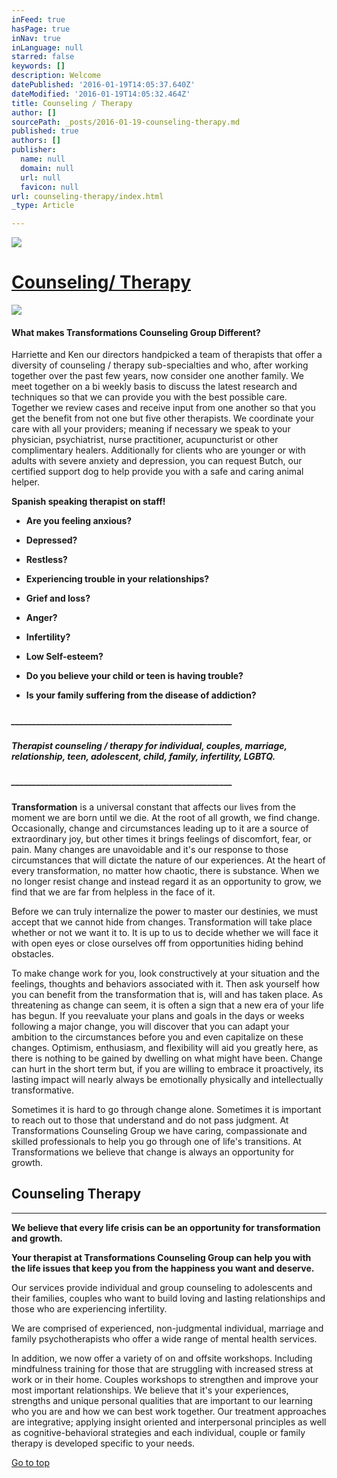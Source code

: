 ```yaml
---
inFeed: true
hasPage: true
inNav: true
inLanguage: null
starred: false
keywords: []
description: Welcome
datePublished: '2016-01-19T14:05:37.640Z'
dateModified: '2016-01-19T14:05:32.464Z'
title: Counseling / Therapy
author: []
sourcePath: _posts/2016-01-19-counseling-therapy.md
published: true
authors: []
publisher:
  name: null
  domain: null
  url: null
  favicon: null
url: counseling-therapy/index.html
_type: Article

---
```

![](https://s3-us-west-2.amazonaws.com/the-grid-img/p/e9b3cd51367f46dd40a05f3b9aa377caef175031.png)

# 

# [Counseling][0][/ Therapy][0]
![](https://the-grid-user-content.s3-us-west-2.amazonaws.com/56eb7f79-3aed-4d41-b73f-8b395a874a6e.jpg)

#### **What makes Transformations Counseling Group Different?**

Harriette and Ken our directors handpicked a team of therapists that offer a diversity of counseling / therapy sub-specialties and who, after working together over the past few years, now consider one another family. We meet together on a bi weekly basis to discuss the latest research and techniques so that we can provide you with the best possible care. Together we review cases and receive input from one another so that you get the benefit from not one but five other therapists. We coordinate your care with all your providers;  meaning if necessary we speak to your physician, psychiatrist, nurse practitioner, acupuncturist or other complimentary healers. Additionally for clients who are younger or with adults with severe anxiety and depression, you can request Butch, our certified support dog to help provide you with a  safe and caring animal helper.

**Spanish speaking therapist on staff!**

* **Are you feeling anxious?**
* **Depressed?**
* **Restless?**
* **Experiencing trouble in your relationships?**
* **Grief and loss?**

* **Anger?**
* **Infertility?**
* **Low Self-esteem?**
* **Do you believe your child or teen is having trouble?**
* **Is your family suffering from the disease of addiction?**

##### 

##### **\_\_\_\_\_\_\_\_\_\_\_\_\_\_\_\_\_\_\_\_\_\_\_\_\_\_\_\_\_\_\_\_\_\_\_\_\_\_\_\_\_\_\_\_\_\_\_\_\_\_\_\_\_**

##### Therapist counseling / therapy for individual, couples, marriage, relationship, teen, adolescent, child, family, infertility, LGBTQ.

##### **\_\_\_\_\_\_\_\_\_\_\_\_\_\_\_\_\_\_\_\_\_\_\_\_\_\_\_\_\_\_\_\_\_\_\_\_\_\_\_\_\_\_\_\_\_\_\_\_\_\_\_\_\_**

**Transformation** is a universal constant that affects our lives from the moment we are born until we die. At the root of all growth, we find change. Occasionally, change and circumstances leading up to it are a source of extraordinary joy, but other times it brings feelings of discomfort, fear, or pain. Many changes are unavoidable and it's our response to those circumstances that will dictate the nature of our experiences. At the heart of every transformation, no matter how chaotic, there is substance. When we no longer resist change and instead regard it as an opportunity to grow, we find that we are far from helpless in the face of it.

Before we can truly internalize the power to master our destinies, we must accept that we cannot hide from changes. Transformation will take place whether or not we want it to. It is up to us to decide whether we will face it with open eyes or close ourselves off from opportunities hiding behind obstacles.

To make change work for you, look constructively at your situation and the feelings, thoughts and behaviors associated with it. Then ask yourself how you can benefit from the transformation that is, will and has taken place. As threatening as change can seem, it is often a sign that a new era of your life has begun. If you reevaluate your plans and goals in the days or weeks following a major change, you will discover that you can adapt your ambition to the circumstances before you and even capitalize on these changes. Optimism, enthusiasm, and flexibility will aid you greatly here, as there is nothing to be gained by dwelling on what might have been. Change can hurt in the short term but, if you are willing to embrace it proactively, its lasting impact will nearly always be emotionally physically and intellectually transformative.

Sometimes it is hard to go through change alone. Sometimes it is important to reach out to those that understand and do not pass judgment. At Transformations Counseling Group we have caring, compassionate and skilled professionals to help you go through one of life's transitions. At Transformations we believe that change is always an opportunity for growth.

## Counseling Therapy

****

**We believe that every life crisis can be an opportunity for transformation and growth.**

**Your therapist at Transformations Counseling Group can help you with the life issues that keep you from the happiness you want and deserve.**

Our services provide individual and group counseling to adolescents and their families, couples who want to build loving and lasting relationships and those who are experiencing infertility.

We are comprised of experienced, non-judgmental individual, marriage and family psychotherapists who offer a wide range of mental health services.

In addition, we now offer a variety of on and offsite workshops. Including mindfulness training for those that are struggling with increased stress at work or in their home. Couples workshops to strengthen and improve your most important relationships. We believe that it's your experiences, strengths and unique personal qualities that are important to our learning who you are and how we can best work together. Our treatment approaches are integrative; applying insight oriented and interpersonal principles as well as cognitive-behavioral strategies and each individual, couple or family therapy is developed specific to your needs.

[Go to top][1]

[0]: null
[1]: http://transformations-counseling.net/